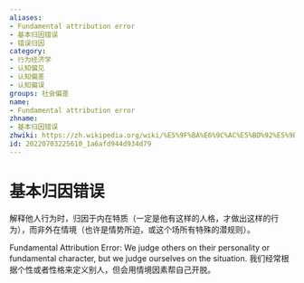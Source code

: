 ```yaml
---
aliases:
- Fundamental attribution error
- 基本归因错误
- 错误归因
category:
- 行为经济学
- 认知偏见
- 认知偏差
- 认知偏误
groups: 社会偏差
name:
- Fundamental attribution error
zhname:
- 基本归因错误
zhwiki: https://zh.wikipedia.org/wiki/%E5%9F%BA%E6%9C%AC%E5%BD%92%E5%9B%A0%E9%94%99%E8%AF%AF
id: 20220703225610_1a6afd944d934d79
---
```


# 基本归因错误

解释他人行为时，归因于内在特质（一定是他有这样的人格，才做出这样的行为），而非外在情境（也许是情势所迫，或这个场所有特殊的潜规则）。

Fundamental Attribution Error: We judge others on their personality or fundamental character, but we judge ourselves on the situation. 我们经常根据个性或者性格来定义别人，但会用情境因素帮自己开脱。
